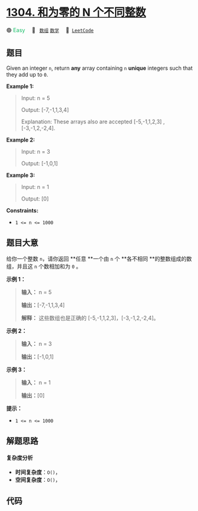 # [1304. 和为零的 N 个不同整数](https://leetcode.com/problems/find-n-unique-integers-sum-up-to-zero)

🟢 <font color=#15bd66>Easy</font>&emsp; 🔖&ensp; [`数组`](/tag/array.md) [`数学`](/tag/math.md)&emsp; 🔗&ensp;[`LeetCode`](https://leetcode.com/problems/find-n-unique-integers-sum-up-to-zero)

## 题目

Given an integer `n`, return **any** array containing `n` **unique** integers
such that they add up to `0`.



**Example 1:**

> Input: n = 5
> 
> Output: [-7,-1,1,3,4]
> 
> Explanation: These arrays also are accepted [-5,-1,1,2,3] , [-3,-1,2,-2,4].

**Example 2:**

> Input: n = 3
> 
> Output: [-1,0,1]

**Example 3:**

> Input: n = 1
> 
> Output: [0]

**Constraints:**

  * `1 <= n <= 1000`


## 题目大意

给你一个整数 `n`，请你返回 **任意  **一个由 `n` 个 **各不相同  **的整数组成的数组，并且这 `n` 个数相加和为 `0` 。



**示例 1：**

> 
> 
> 
> 
> 
> **输入：** n = 5
> 
> **输出：**[-7,-1,1,3,4]
> 
> **解释：** 这些数组也是正确的 [-5,-1,1,2,3]，[-3,-1,2,-2,4]。
> 
> 

**示例 2：**

> 
> 
> 
> 
> 
> **输入：** n = 3
> 
> **输出：**[-1,0,1]
> 
> 

**示例 3：**

> 
> 
> 
> 
> 
> **输入：** n = 1
> 
> **输出：**[0]
> 
> 



**提示：**

  * `1 <= n <= 1000`


## 解题思路

#### 复杂度分析

- **时间复杂度**：`O()`，
- **空间复杂度**：`O()`，

## 代码

```javascript

```